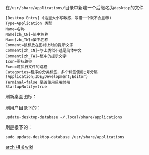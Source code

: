 

在`/usr/share/applications/`目录中新建一个后缀名为`desktop`的文件

```desktop
[Desktop Entry] (这里大小写敏感，写错一个就不会显示)
Type=Application 类型
Name=名称
Name[zh_CN]=简中名称
Name[zh_TW]=繁中名称
Comment=鼠标放在图标上时的提示文字
Comment[zh_CN]=与上类似不过是简体中文
Comment[zh_TW]=繁中的提示文字
Icon=图标路径
Exec=可执行文件的路径
Categories=程序的分类标签，多个标签使用;号分隔(Application;IDE;Development;Editor)
Terminal=false 是否使用启用终端
StartupNotify=true
```


刷新桌面图标：

刷用户目录下的：

```shell
update-desktop-database ~/.local/share/applications
```

刷是根下的：

```shell
sudo update-desktop-database /usr/share/applications
```

[arch 相关wiki](https://wiki.archlinuxcn.org/wiki/%E6%A1%8C%E9%9D%A2%E9%A1%B9)











